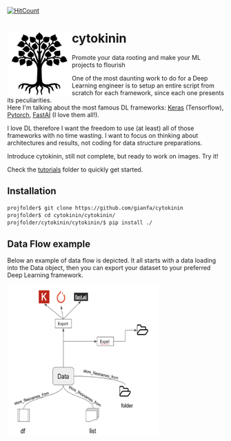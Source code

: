 [![HitCount](http://hits.dwyl.com/gianfa/cytokinin.svg)](http://hits.dwyl.com/gianfa/cytokinin)
# cytokinin <img align='left' src='./_imgs/logo.png' width=150 height=150/>
Promote your data rooting and make your ML projects to flourish


One of the most daunting work to do for a Deep Learning engineer is to setup an entire script from scratch for each framework, since each one presents its peculiarities.  
Here I'm talking about the most famous DL frameworks: [Keras](https://keras.io/) (Tensorflow), [Pytorch](https://pytorch.org/), [FastAI](https://docs.fast.ai/) (I love them all!).

I love DL therefore I want the freedom to use (at least) all of those frameworks with no time wasting. I want to focus on thinking about architectures and results, not coding for data structure preparations.

Introduce cytokinin, still not complete, but ready to work on images. Try it!

Check the [tutorials](./tutorials) folder to quickly get started.


## Installation
```bash
projfolder$ git clone https://github.com/gianfa/cytokinin  
projfolder$ cd cytokinin/cytokinin/
projfolder/cytokinin/cytokinin/$ pip install ./
```

## Data Flow example


Below an example of data flow is depicted. It all starts with a data loading into the Data object, then you can export your dataset to your preferred Deep Learning framework.


<img align='left' src='./_imgs/dataflow.png' width=350 height=350/>

```bash

```
